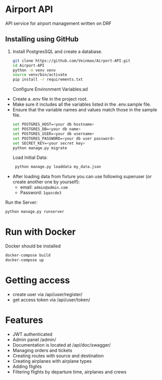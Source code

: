 # Airport API

API service for airport management written on DRF

## Installing using GitHub

1. Install PostgresSQL and create a database.

   ```bash
   git clone https://github.com/Veinmax/Airport-API.git
   cd Airport-API
   python -m venv venv
   source venv/bin/activate
   pip install -r requirements.txt
   ```
   Configure Environment Variables:ad
- Create a .env file in the project root.
- Make sure it includes all the variables listed in the .env.sample file.
- Ensure that the variable names and values match those in the sample file.
   ```bash
   set POSTGRES_HOST=<your db hostname>
   set POSTGRES_DB=<your db name>
   set POSTGRES_USER=<your db username>
   set POSTGRES_PASSWORD=<your db user password>
   set SECRET_KEY=<your secret key>
   python manage.py migrate
   ```
  Load Initial Data:
   ```bash
    python manage.py loaddata my_data.json
    ```
- After loading data from fixture you can use following superuser (or create another one by yourself):
  - email: `admin@admin.com`
  - Password: `1qazcde3`

Run the Server:
```bash
python manage.py runserver
```

# Run with Docker
Docker should be installed
```bash
docker-compose build
docker-compose up
```

# Getting access
- create user via /api/user/register/
- get access token via /api/user/token/

# Features
- JWT authenticated
- Admin panel /admin/
- Documentation is located at /api/doc/swagger/
- Managing orders and tickets
- Creating routes with source and destination
- Creating airplanes with airplane types
- Adding flights
- Filtering flights by departure time, airplanes and crews
